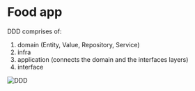 Food app
========

DDD comprises of:
1. domain (Entity, Value, Repository, Service)
2. infra
3. application (connects the domain and the interfaces layers)
4. interface

![DDD](https://res.cloudinary.com/practicaldev/image/fetch/s--mhcXpSHR--/c_limit%2Cf_auto%2Cfl_progressive%2Cq_auto%2Cw_880/https://dev-to-uploads.s3.amazonaws.com/i/zxy4sge2vsk0pv53ik9v.jpg "DDD")
